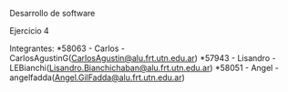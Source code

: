 Desarrollo de software

Ejercicio 4

Integrantes:
*58063 - Carlos - CarlosAgustinG(CarlosAgustin@alu.frt.utn.edu.ar)
*57943 - Lisandro - LEBianchi(Lisandro.Bianchichaban@alu.frt.utn.edu.ar)
*58051 - Angel - angelfadda(Angel.GilFadda@alu.frt.utn.edu.ar)
